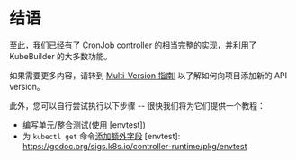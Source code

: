 # 结语

至此，我们已经有了 CronJob controller 的相当完整的实现，并利用了KubeBuilder 的大多数功能。

如果需要更多内容，请转到 [Multi-Version
指南l](/multiversion-tutorial/tutorial.md) 以了解如何向项目添加新的 API version。

此外，您可以自行尝试执行以下步骤 -- 很快我们将为它们提供一个教程：

- 编写单元/整合测试(使用  [envtest])
- 为 `kubectl get` 命令[添加额外字段][printer-columns] 
[envtest]: https://godoc.org/sigs.k8s.io/controller-runtime/pkg/envtest

[printer-columns]: /reference/generating-crd.md#additional-printer-columns
